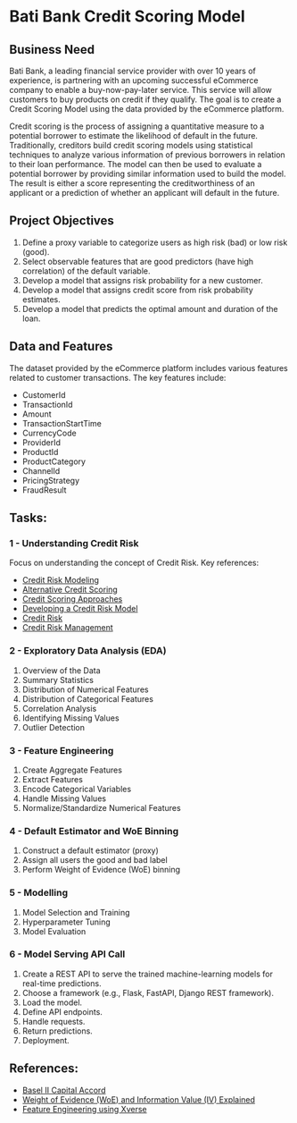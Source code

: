 # Bati Bank Credit Scoring Model

## Business Need

Bati Bank, a leading financial service provider with over 10 years of experience, is partnering with an upcoming successful eCommerce company to enable a buy-now-pay-later service. This service will allow customers to buy products on credit if they qualify. The goal is to create a Credit Scoring Model using the data provided by the eCommerce platform.

Credit scoring is the process of assigning a quantitative measure to a potential borrower to estimate the likelihood of default in the future. Traditionally, creditors build credit scoring models using statistical techniques to analyze various information of previous borrowers in relation to their loan performance. The model can then be used to evaluate a potential borrower by providing similar information used to build the model. The result is either a score representing the creditworthiness of an applicant or a prediction of whether an applicant will default in the future.

## Project Objectives

1. Define a proxy variable to categorize users as high risk (bad) or low risk (good).
2. Select observable features that are good predictors (have high correlation) of the default variable.
3. Develop a model that assigns risk probability for a new customer.
4. Develop a model that assigns credit score from risk probability estimates.
5. Develop a model that predicts the optimal amount and duration of the loan.

## Data and Features

The dataset provided by the eCommerce platform includes various features related to customer transactions. The key features include:

- CustomerId
- TransactionId
- Amount
- TransactionStartTime
- CurrencyCode
- ProviderId
- ProductId
- ProductCategory
- ChannelId
- PricingStrategy
- FraudResult

## Tasks:

### 1 - Understanding Credit Risk

Focus on understanding the concept of Credit Risk. Key references:

- [Credit Risk Modeling](https://www3.stat.sinica.edu.tw/statistica/oldpdf/A28n535.pdf)
- [Alternative Credit Scoring](https://www.hkma.gov.hk/media/eng/doc/key-functions/financial-infrastructure/alternative_credit_scoring.pdf)
- [Credit Scoring Approaches](https://thedocs.worldbank.org/en/doc/935891585869698451-0130022020/original/CREDITSCORINGAPPROACHESGUIDELINESFINALWEB.pdf)
- [Developing a Credit Risk Model](https://towardsdatascience.com/how-to-develop-a-credit-risk-model-and-scorecard-91335fc01f03)
- [Credit Risk](https://corporatefinanceinstitute.com/resources/commercial-lending/credit-risk/)
- [Credit Risk Management](https://www.risk-officer.com/Credit_Risk.htm)

### 2 - Exploratory Data Analysis (EDA)

1. Overview of the Data
2. Summary Statistics
3. Distribution of Numerical Features
4. Distribution of Categorical Features
5. Correlation Analysis
6. Identifying Missing Values
7. Outlier Detection

### 3 - Feature Engineering

1. Create Aggregate Features
2. Extract Features
3. Encode Categorical Variables
4. Handle Missing Values
5. Normalize/Standardize Numerical Features

### 4 - Default Estimator and WoE Binning

1. Construct a default estimator (proxy)
2. Assign all users the good and bad label
3. Perform Weight of Evidence (WoE) binning

### 5 - Modelling

1. Model Selection and Training
2. Hyperparameter Tuning
3. Model Evaluation

### 6 - Model Serving API Call

1. Create a REST API to serve the trained machine-learning models for real-time predictions.
2. Choose a framework (e.g., Flask, FastAPI, Django REST framework).
3. Load the model.
4. Define API endpoints.
5. Handle requests.
6. Return predictions.
7. Deployment.

## References:

- [Basel II Capital Accord](https://www.bis.org/publ/bcbs107.htm)
- [Weight of Evidence (WoE) and Information Value (IV) Explained](https://pypi.org/project/woe/)
- [Feature Engineering using Xverse](https://pypi.org/project/xverse/)
